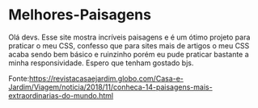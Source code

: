 # Melhores-Paisagens
Olá devs.
Esse site mostra incríveis paisagens e é um ótimo projeto para praticar o meu CSS, confesso que para sites mais de artigos o meu CSS acaba sendo bem básico e ruinzinho porém eu pude praticar bastante a minha responsividade.
Espero que tenham gostado bjs.

Fonte:https://revistacasaejardim.globo.com/Casa-e-Jardim/Viagem/noticia/2018/11/conheca-14-paisagens-mais-extraordinarias-do-mundo.html
